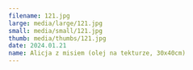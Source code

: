 ```yaml
---
filename: 121.jpg
large: media/large/121.jpg
small: media/small/121.jpg
thumb: media/thumbs/121.jpg
date: 2024.01.21
name: Alicja z misiem (olej na tekturze, 30x40cm)
---
```

